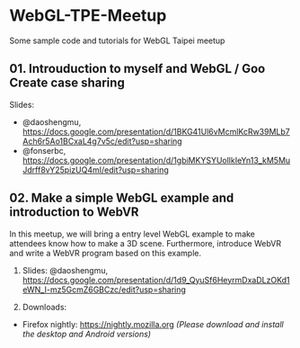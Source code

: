 # WebGL-TPE-Meetup
Some sample code and tutorials for WebGL Taipei meetup

## 01. Introuduction to myself and WebGL / Goo Create case sharing

Slides:
* @daoshengmu, https://docs.google.com/presentation/d/1BKG41Ul6vMcmlKcRw39MLb7Ach6r5Ao1BCxaL4g7v5c/edit?usp=sharing
* @fonserbc, https://docs.google.com/presentation/d/1gbiMKYSYUollkIeYn13_kM5MuJdrff8vY25pizUQ4mI/edit?usp=sharing

## 02. Make a simple WebGL example and introduction to WebVR
In this meetup, we will bring a entry level WebGL example to make attendees know how to make a 3D scene. Furthermore, introduce WebVR and write a WebVR program based on this example.

1. Slides:
@daoshengmu, https://docs.google.com/presentation/d/1d9_QyuSf6HeyrmDxaDLzOKd1eWN_I-mz5GcmZ6GBCzc/edit?usp=sharing

2. Downloads:
  * Firefox nightly: https://nightly.mozilla.org *(Please download and install the desktop and Android versions)*

